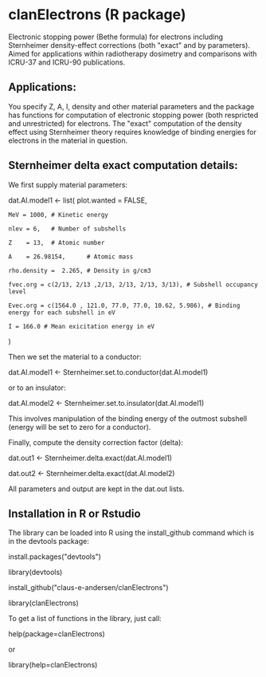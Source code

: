 # clanElectrons (R package)
Electronic stopping power (Bethe formula) for electrons including Sternheimer density-effect corrections
(both "exact" and by parameters). Aimed for applications within radiotherapy dosimetry and comparisons with ICRU-37 
and ICRU-90 publications.

## Applications:
You specify Z, A, I, density and other material parameters and the package has functions for computation
of electronic stopping power (both respricted and unrestricted) for electrons. The "exact" computation
of the density effect using Sternheimer theory requires knowledge of binding energies for electrons in the
material in question.

## Sternheimer delta exact computation details:

We first supply material parameters:

  dat.Al.model1 <- list(
    plot.wanted = FALSE,
    
    MeV = 1000, # Kinetic energy
    
    nlev = 6,   # Number of subshells
    
    Z    = 13,  # Atomic number
    
    A    = 26.98154,      # Atomic mass
    
    rho.density =  2.265, # Density in g/cm3
    
    fvec.org = c(2/13, 2/13 ,2/13, 2/13, 2/13, 3/13), # Subshell occupancy level
    
    Evec.org = c(1564.0 , 121.0, 77.0, 77.0, 10.62, 5.986), # Binding energy for each subshell in eV
    
    I = 166.0 # Mean exicitation energy in eV
  )

Then we set the material to a conductor:
   
   dat.Al.model1 <- Sternheimer.set.to.conductor(dat.Al.model1)

or to an insulator:

   dat.Al.model2 <- Sternheimer.set.to.insulator(dat.Al.model1)

This involves manipulation of the binding energy of the outmost subshell (energy
will be set to zero for a conductor). 

Finally, compute the density correction factor (delta):

  dat.out1 <- Sternheimer.delta.exact(dat.Al.model1)
  
  dat.out2 <- Sternheimer.delta.exact(dat.Al.model2)

All parameters and output are kept in the dat.out lists.

## Installation in R or Rstudio

The library can be loaded into R using the install_github command which is in the devtools package:

install.packages("devtools")

library(devtools)

install_github("claus-e-andersen/clanElectrons")

library(clanElectrons)

To get a list of functions in the library, just call:

help(package=clanElectrons)

or

library(help=clanElectrons)
